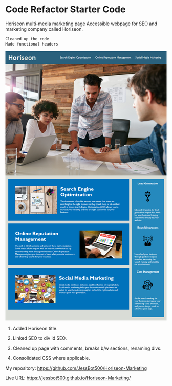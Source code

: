 # Code Refactor Starter Code

Horiseon multi-media marketing page
    Accessible webpage for SEO and marketing company called Horiseon.
    
    Cleaned up the code
    Made functional headers

![ScreenShot](assets/images/horiseon.png)

1. Added Horiseon title.

2. Linked <a>SEO to div id SEO.

3. Cleaned up page with comments, breaks b/w sections, renaming divs.

4. Consolidated CSS where applicable.


My repository: https://github.com/JessBot500/Horiseon-Marketing

Live URL: https://jessbot500.github.io/Horiseon-Marketing/